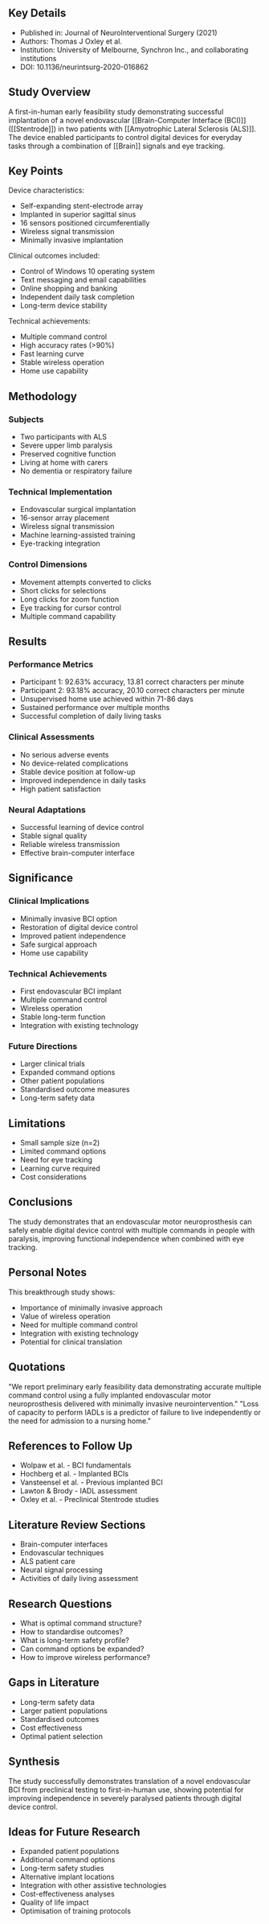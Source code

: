## Key Details
- Published in: Journal of NeuroInterventional Surgery (2021)
- Authors: Thomas J Oxley et al.
- Institution: University of Melbourne, Synchron Inc., and collaborating institutions
- DOI: 10.1136/neurintsurg-2020-016862

## Study Overview
A first-in-human early feasibility study demonstrating successful implantation of a novel endovascular [[Brain-Computer Interface (BCI)]] ([[Stentrode]]) in two patients with [[Amyotrophic Lateral Sclerosis (ALS)]]. The device enabled participants to control digital devices for everyday tasks through a combination of [[Brain]] signals and eye tracking.

## Key Points

Device characteristics:
- Self-expanding stent-electrode array 
- Implanted in superior sagittal sinus
- 16 sensors positioned circumferentially
- Wireless signal transmission
- Minimally invasive implantation

Clinical outcomes included:
- Control of Windows 10 operating system
- Text messaging and email capabilities
- Online shopping and banking
- Independent daily task completion
- Long-term device stability

Technical achievements:
- Multiple command control
- High accuracy rates (>90%)
- Fast learning curve
- Stable wireless operation
- Home use capability

## Methodology

### Subjects
- Two participants with ALS
- Severe upper limb paralysis
- Preserved cognitive function
- Living at home with carers
- No dementia or respiratory failure

### Technical Implementation
- Endovascular surgical implantation
- 16-sensor array placement
- Wireless signal transmission
- Machine learning-assisted training
- Eye-tracking integration

### Control Dimensions
- Movement attempts converted to clicks
- Short clicks for selections
- Long clicks for zoom function
- Eye tracking for cursor control
- Multiple command capability

## Results

### Performance Metrics
- Participant 1: 92.63% accuracy, 13.81 correct characters per minute
- Participant 2: 93.18% accuracy, 20.10 correct characters per minute
- Unsupervised home use achieved within 71-86 days
- Sustained performance over multiple months
- Successful completion of daily living tasks

### Clinical Assessments
- No serious adverse events
- No device-related complications
- Stable device position at follow-up
- Improved independence in daily tasks
- High patient satisfaction

### Neural Adaptations
- Successful learning of device control
- Stable signal quality
- Reliable wireless transmission
- Effective brain-computer interface

## Significance

### Clinical Implications
- Minimally invasive BCI option
- Restoration of digital device control
- Improved patient independence
- Safe surgical approach
- Home use capability

### Technical Achievements
- First endovascular BCI implant
- Multiple command control
- Wireless operation
- Stable long-term function
- Integration with existing technology

### Future Directions
- Larger clinical trials
- Expanded command options
- Other patient populations
- Standardised outcome measures
- Long-term safety data

## Limitations
- Small sample size (n=2)
- Limited command options
- Need for eye tracking
- Learning curve required
- Cost considerations

## Conclusions
The study demonstrates that an endovascular motor neuroprosthesis can safely enable digital device control with multiple commands in people with paralysis, improving functional independence when combined with eye tracking.

## Personal Notes
This breakthrough study shows:
- Importance of minimally invasive approach
- Value of wireless operation
- Need for multiple command control
- Integration with existing technology
- Potential for clinical translation

## Quotations
"We report preliminary early feasibility data demonstrating accurate multiple command control using a fully implanted endovascular motor neuroprosthesis delivered with minimally invasive neurointervention."
"Loss of capacity to perform IADLs is a predictor of failure to live independently or the need for admission to a nursing home."

## References to Follow Up
- Wolpaw et al. - BCI fundamentals
- Hochberg et al. - Implanted BCIs
- Vansteensel et al. - Previous implanted BCI
- Lawton & Brody - IADL assessment
- Oxley et al. - Preclinical Stentrode studies

## Literature Review Sections
- Brain-computer interfaces
- Endovascular techniques
- ALS patient care
- Neural signal processing
- Activities of daily living assessment

## Research Questions
- What is optimal command structure?
- How to standardise outcomes?
- What is long-term safety profile?
- Can command options be expanded?
- How to improve wireless performance?

## Gaps in Literature
- Long-term safety data
- Larger patient populations
- Standardised outcomes
- Cost effectiveness
- Optimal patient selection

## Synthesis
The study successfully demonstrates translation of a novel endovascular BCI from preclinical testing to first-in-human use, showing potential for improving independence in severely paralysed patients through digital device control.

## Ideas for Future Research
- Expanded patient populations
- Additional command options
- Long-term safety studies
- Alternative implant locations
- Integration with other assistive technologies
- Cost-effectiveness analyses
- Quality of life impact
- Optimisation of training protocols